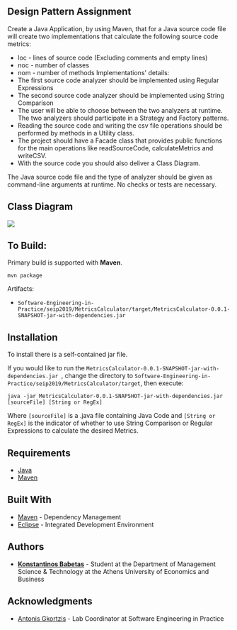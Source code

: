 ## Design Pattern Assignment

Create a Java Application, by using Maven, that for a Java source code file
will create two implementations that calculate the following source code metrics:
* loc - lines of source code (Excluding comments and empty lines)
* noc - number of classes
* nom - number of methods
Implementations' details:
* The first source code analyzer should be implemented using Regular Expressions
* The second source code analyzer should be implemented using String Comparison
* The user will be able to choose between the two analyzers at runtime.
The two analyzers should participate in a Strategy and Factory patterns.
* Reading the source code and writing the csv file operations should be
performed by methods in a Utility class.
* The project should have a Facade class that provides public functions
for the main operations like readSourceCode, calculateMetrics and writeCSV.
* With the source code you should also deliver a Class Diagram.

The Java source code file and the type of analyzer should be given as
command-line arguments at runtime. No checks or tests are necessary.


## Class Diagram
![](/resources/UML_Diagram.png)
## To Build:
Primary build is supported with **Maven**.
```
mvn package
```
Artifacts:
* ``` Software-Engineering-in-Practice/seip2019/MetricsCalculator/target/MetricsCalculator-0.0.1-SNAPSHOT-jar-with-dependencies.jar ```
## Installation
To install there is a self-contained jar file.

If you would like to run the ```MetricsCalculator-0.0.1-SNAPSHOT-jar-with-dependencies.jar ```, change the directory to ```Software-Engineering-in-Practice/seip2019/MetricsCalculator/target```, then execute:

```
java -jar MetricsCalculator-0.0.1-SNAPSHOT-jar-with-dependencies.jar [sourceFile] [String or RegEx]
```
Where ```[sourceFile]``` is a .java file containing Java Code and ```[String or RegEx]``` is the indicator of whether to use String Comparison or Regular Expressions to calculate the desired Metrics.

## Requirements

* [Java](http://www.oracle.com/technetwork/java/javase/downloads/jdk9-downloads-3848520.html)
* [Maven](https://maven.apache.org/)

## Built With
* [Maven](https://maven.apache.org/) - Dependency Management
* [Eclipse](https://www.eclipse.org/downloads/packages/release/2018-12/r/eclipse-ide-java-developers) - Integrated Development Environment

## Authors

* [**Konstantinos Babetas**](https://github.com/kbabetas) - Student at the Department of Management Science & Technology at the Athens University of Economics and Business

## Acknowledgments

* [Antonis Gkortzis](https://github.com/AntonisGkortzis) - Lab Coordinator at Software Engineering in Practice

